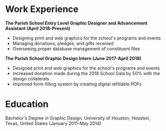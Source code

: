 # Work Experience
**The Parish School
Entry Level Graphic Designer and Advancement Assistant (April 2018-Present)**
- Designing print and web graphics for the school's programs and events
- Managing donations, pledges, and gifts received
- Overseeing proper database management of constituent files


**The Parish School
Graphic Design Intern (June 2017-April 2018)**
- Designed print and web graphics for the school's programs and events
- Increased donation made during the 2018 School Gala by 50% with the design collaterals
- Improved form-filling system by creating digital refillable PDFs



# Education
Bachelor's Degree in Graphic Design. University of Houston, Houston, Texas, United States (January 2011-May 2014)
